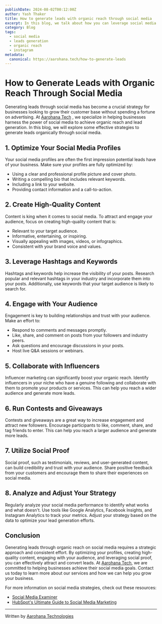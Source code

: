 ```yaml
---
publishDate: 2024-08-02T00:12:00Z
author: Yash Thaker
title: How to generate leads with organic reach through social media
excerpt: In this blog, we talk about how you can leverage social media to generate leads.
category: Blog
tags:
  - social media
  - leads generation
  - organic reach
  - instagram
metadata:
  canonical: https://aarohana.tech/how-to-generate-leads
---
```


# How to Generate Leads with Organic Reach Through Social Media

 Generating leads through social media has become a crucial strategy for businesses looking to grow their customer base without spending a fortune on advertising. At [Aarohana Tech](https://aarohana.tech) , we specialize in helping businesses harness the power of social media to achieve organic reach and lead generation. In this blog, we will explore some effective strategies to generate leads organically through social media.

## 1. Optimize Your Social Media Profiles

Your social media profiles are often the first impression potential leads have of your business. Make sure your profiles are fully optimized by:

- Using a clear and professional profile picture and cover photo.
- Writing a compelling bio that includes relevant keywords.
- Including a link to your website.
- Providing contact information and a call-to-action.

## 2. Create High-Quality Content

Content is king when it comes to social media. To attract and engage your audience, focus on creating high-quality content that is:

- Relevant to your target audience.
- Informative, entertaining, or inspiring.
- Visually appealing with images, videos, or infographics.
- Consistent with your brand voice and values.

## 3. Leverage Hashtags and Keywords

Hashtags and keywords help increase the visibility of your posts. Research popular and relevant hashtags in your industry and incorporate them into your posts. Additionally, use keywords that your target audience is likely to search for.

## 4. Engage with Your Audience

Engagement is key to building relationships and trust with your audience. Make an effort to:

- Respond to comments and messages promptly.
- Like, share, and comment on posts from your followers and industry peers.
- Ask questions and encourage discussions in your posts.
- Host live Q&A sessions or webinars.

## 5. Collaborate with Influencers

Influencer marketing can significantly boost your organic reach. Identify influencers in your niche who have a genuine following and collaborate with them to promote your products or services. This can help you reach a wider audience and generate more leads.

## 6. Run Contests and Giveaways

Contests and giveaways are a great way to increase engagement and attract new followers. Encourage participants to like, comment, share, and tag friends to enter. This can help you reach a larger audience and generate more leads.

## 7. Utilize Social Proof

Social proof, such as testimonials, reviews, and user-generated content, can build credibility and trust with your audience. Share positive feedback from your customers and encourage them to share their experiences on social media.

## 8. Analyze and Adjust Your Strategy

Regularly analyze your social media performance to identify what works and what doesn't. Use tools like Google Analytics, Facebook Insights, and Instagram Analytics to track your metrics. Adjust your strategy based on the data to optimize your lead generation efforts.

## Conclusion

Generating leads through organic reach on social media requires a strategic approach and consistent effort. By optimizing your profiles, creating high-quality content, engaging with your audience, and leveraging social proof, you can effectively attract and convert leads. At [Aarohana Tech](https://aarohana.tech), we are committed to helping businesses achieve their social media goals. Contact us today to learn more about our services and how we can help you grow your business.

For more information on social media strategies, check out these resources:

- [Social Media Examiner](https://www.socialmediaexaminer.com/)
- [HubSpot's Ultimate Guide to Social Media Marketing](https://blog.hubspot.com/marketing/social-media-marketing)

---

Written by [Aarohana Technologies](https://aarohana.tech)
